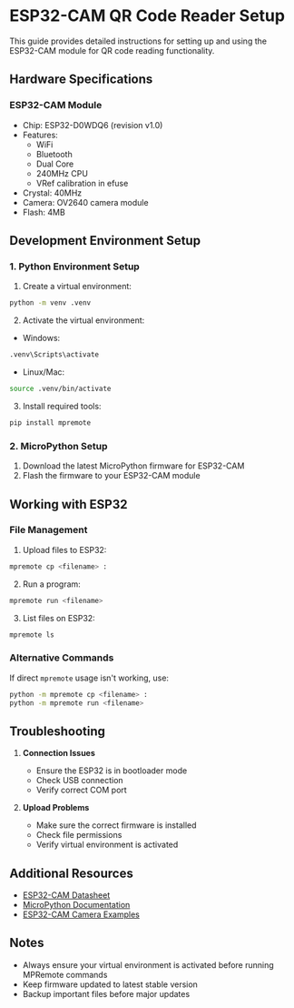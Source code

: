 # ESP32-CAM QR Code Reader Setup

This guide provides detailed instructions for setting up and using the ESP32-CAM module for QR code reading functionality.

## Hardware Specifications

### ESP32-CAM Module
- Chip: ESP32-D0WDQ6 (revision v1.0)
- Features: 
  - WiFi
  - Bluetooth
  - Dual Core
  - 240MHz CPU
  - VRef calibration in efuse
- Crystal: 40MHz
- Camera: OV2640 camera module
- Flash: 4MB

## Development Environment Setup

### 1. Python Environment Setup

1. Create a virtual environment:
```bash
python -m venv .venv
```

2. Activate the virtual environment:
- Windows:
```bash
.venv\Scripts\activate
```
- Linux/Mac:
```bash
source .venv/bin/activate
```

3. Install required tools:
```bash
pip install mpremote
```

### 2. MicroPython Setup

1. Download the latest MicroPython firmware for ESP32-CAM
2. Flash the firmware to your ESP32-CAM module

## Working with ESP32

### File Management

1. Upload files to ESP32:
```bash
mpremote cp <filename> :
```

2. Run a program:
```bash
mpremote run <filename>
```

3. List files on ESP32:
```bash
mpremote ls
```

### Alternative Commands
If direct `mpremote` usage isn't working, use:
```bash
python -m mpremote cp <filename> :
python -m mpremote run <filename>
```

## Troubleshooting

1. **Connection Issues**
   - Ensure the ESP32 is in bootloader mode
   - Check USB connection
   - Verify correct COM port

2. **Upload Problems**
   - Make sure the correct firmware is installed
   - Check file permissions
   - Verify virtual environment is activated

## Additional Resources

- [ESP32-CAM Datasheet](https://docs.ai-thinker.com/en/esp32-cam)
- [MicroPython Documentation](https://docs.micropython.org/en/latest/esp32/tutorial/intro.html)
- [ESP32-CAM Camera Examples](https://github.com/espressif/esp32-camera)

## Notes

- Always ensure your virtual environment is activated before running MPRemote commands
- Keep firmware updated to latest stable version
- Backup important files before major updates 